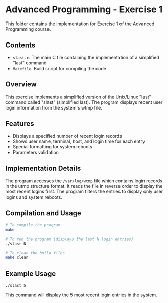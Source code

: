 # Advanced Programming - Exercise 1

This folder contains the implementation for Exercise 1 of the Advanced Programming course.

## Contents

- `slast.c`: The main C file containing the implementation of a simplified "last" command
- `Makefile`: Build script for compiling the code

## Overview

This exercise implements a simplified version of the Unix/Linux "last" command called "slast" (simplified last). The program displays recent user login information from the system's wtmp file.

## Features

- Displays a specified number of recent login records
- Shows user name, terminal, host, and login time for each entry
- Special formatting for system reboots
- Parameters validation

## Implementation Details

The program accesses the `/var/log/wtmp` file which contains login records in the utmp structure format. It reads the file in reverse order to display the most recent logins first. The program filters the entries to display only user logins and system reboots.

## Compilation and Usage

```bash
# To compile the program
make

# To run the program (displays the last N login entries)
./slast N

# To clean the build files
make clean
```

## Example Usage

```
./slast 5
```

This command will display the 5 most recent login entries in the system.